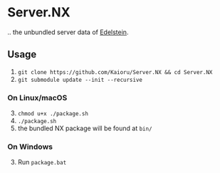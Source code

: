 # Server.NX
.. the unbundled server data of [Edelstein](https://github.com/Kaioru/Edelstein).

## Usage
1. ```git clone https://github.com/Kaioru/Server.NX && cd Server.NX```
2. ```git submodule update --init --recursive```

### On Linux/macOS
3. ```chmod u+x ./package.sh```
4. ```./package.sh```
5. the bundled NX package will be found at `bin/`

### On Windows
3. Run ```package.bat```